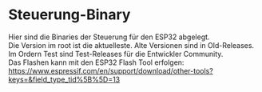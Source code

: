 # Steuerung-Binary
Hier sind die Binaries der Steuerung für den ESP32 abgelegt.  
Die  Version im root ist die aktuelleste. 
Alte Versionen sind in Old-Releases.  
Im Ordern Test sind Test-Releases für die Entwickler Community.  
Das Flashen kann mit den ESP32 Flash Tool erfolgen: https://www.espressif.com/en/support/download/other-tools?keys=&field_type_tid%5B%5D=13
